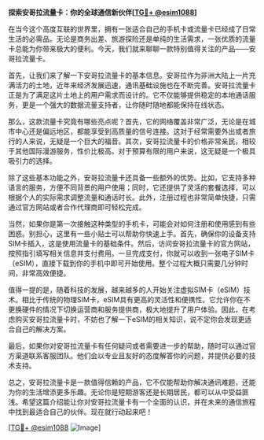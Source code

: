 **探索安哥拉流量卡：你的全球通信新伙伴[[TG💪+ @esim1088](https://t.me/s/esim1088)]**

在当今这个高度互联的世界里，拥有一张适合自己的手机卡或流量卡已经成了日常生活的必需品。无论是商务出差、旅游探险还是单纯的生活需求，一张优质的流量卡总能为你带来极大的便利。今天，我们就来聊聊一款特别值得关注的产品——安哥拉流量卡。

首先，让我们来了解一下安哥拉流量卡的基本信息。安哥拉作为非洲大陆上一片充满活力的土地，近年来经济发展迅速，通讯基础设施也在不断完善。安哥拉流量卡正是为了满足这片土地上的用户需求而设计的。它不仅能够提供稳定的本地通话服务，更是一个强大的数据流量支持者，让你随时随地都能保持在线状态。

那么，这款流量卡究竟有哪些亮点呢？首先，它的网络覆盖非常广泛，无论是在城市中心还是偏远地区，都能享受到高质量的信号连接。这对于经常需要外出或者旅行的人来说，无疑是一个巨大的福音。其次，安哥拉流量卡的价格非常亲民，相较于其他国际漫游服务，性价比极高。对于预算有限的用户来说，这无疑是一个极具吸引力的选择。

除了这些基本功能之外，安哥拉流量卡还具备一些额外的优势。比如，它支持多种语言的服务，方便不同背景的用户使用；同时，它还提供了灵活的套餐选择，可以根据个人的实际需求调整流量和通话时长。此外，注册过程也非常简单快捷，只需通过官方网站或者合作代理商即可轻松完成。

当然，如果你是第一次接触这种类型的手机卡，可能会对如何注册和使用感到有些困惑。别担心，这里有一些小贴士可以帮助你快速上手。首先，确保你的设备支持SIM卡插入，这是使用流量卡的基础条件。然后，访问安哥拉流量卡的官方网站，按照指引填写相关信息并支付费用。一旦完成支付，你就可以收到一张电子SIM卡（eSIM），直接下载到你的手机中即可开始使用。整个过程大概只需要几分钟时间，非常高效便捷。

值得一提的是，随着科技的发展，越来越多的人开始关注虚拟SIM卡（eSIM）技术。相比于传统的物理SIM卡，eSIM具有更高的灵活性和便携性。它允许你在不更换硬件的情况下切换运营商和服务提供商，极大地提升了用户体验。因此，在考虑购买安哥拉流量卡时，不妨也了解一下eSIM的相关知识，说不定你会发现更适合自己的解决方案。

最后，如果你对安哥拉流量卡有任何疑问或者需要进一步的帮助，随时可以通过官方渠道联系客服团队。他们会以专业且友好的态度解答你的问题，并提供必要的技术支持。

总之，安哥拉流量卡是一款值得信赖的产品，它不仅能帮助你解决通讯难题，还能为你的生活增添更多乐趣。无论你是短期游客还是长期居民，都可以从中受益匪浅。希望这篇介绍能让你对安哥拉流量卡有一个全面的认识，并在未来的通信旅程中找到最适合自己的伙伴。现在就行动起来吧！

[[TG💪+ @esim1088](https://t.me/s/esim1088) ![Image](https://i.postimg.cc/4NQfJmqS/Snipaste-2025-05-13-00-14-12.png)]